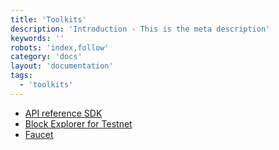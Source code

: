 ```yaml
---
title: 'Toolkits'
description: 'Introduction - This is the meta description'
keywords: ''
robots: 'index,follow'
category: 'docs'
layout: 'documentation'
tags:
  - 'toolkits'
---
```


- [API reference SDK](./sdk)
- [Block Explorer for Testnet](./explorer)
- [Faucet](./faucet)
